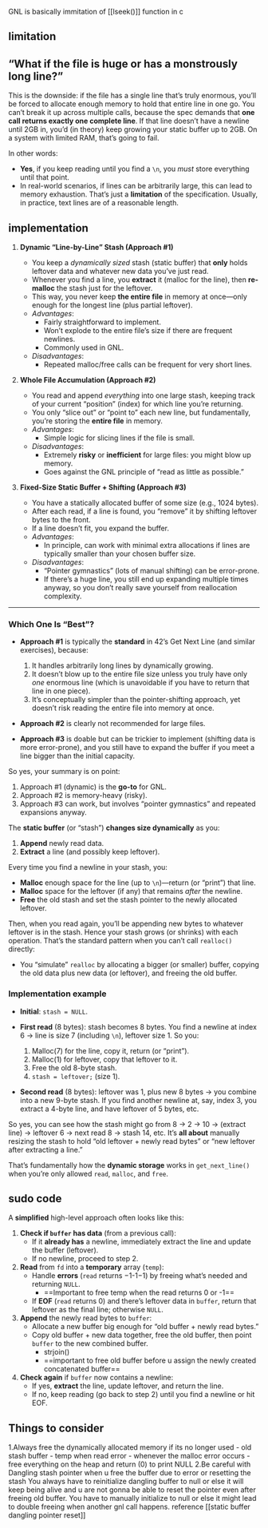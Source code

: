 GNL is basically immitation of [[lseek()]] function in c

## limitation
## “What if the file is huge or has a monstrously long line?”

This is the downside: if the file has a single line that’s truly enormous, you’ll be forced to allocate enough memory to hold that entire line in one go. You can’t break it up across multiple calls, because the spec demands that **one call returns exactly one complete line**. If that line doesn’t have a newline until 2GB in, you’d (in theory) keep growing your static buffer up to 2GB. On a system with limited RAM, that’s going to fail.

In other words:

- **Yes**, if you keep reading until you find a `\n`, you _must_ store everything until that point.
- In real-world scenarios, if lines can be arbitrarily large, this can lead to memory exhaustion. That’s just a **limitation** of the specification. Usually, in practice, text lines are of a reasonable length.

## implementation

1. **Dynamic “Line-by-Line” Stash (Approach #1)**
    
    - You keep a _dynamically sized_ stash (static buffer) that **only** holds leftover data and whatever new data you’ve just read.
    - Whenever you find a line, you **extract** it (malloc for the line), then **re-malloc** the stash just for the leftover.
    - This way, you never keep **the entire file** in memory at once—only enough for the longest line (plus partial leftover).
    - _Advantages_:
        - Fairly straightforward to implement.
        - Won’t explode to the entire file’s size if there are frequent newlines.
        - Commonly used in GNL.
    - _Disadvantages_:
        - Repeated malloc/free calls can be frequent for very short lines.
2. **Whole File Accumulation (Approach #2)**
    
    - You read and append _everything_ into one large stash, keeping track of your current “position” (index) for which line you’re returning.
    - You only “slice out” or “point to” each new line, but fundamentally, you’re storing the **entire file** in memory.
    - _Advantages_:
        - Simple logic for slicing lines if the file is small.
    - _Disadvantages_:
        - Extremely **risky** or **inefficient** for large files: you might blow up memory.
        - Goes against the GNL principle of “read as little as possible.”
3. **Fixed-Size Static Buffer + Shifting (Approach #3)**
    
    - You have a statically allocated buffer of some size (e.g., 1024 bytes).
    - After each read, if a line is found, you “remove” it by shifting leftover bytes to the front.
    - If a line doesn’t fit, you expand the buffer.
    - _Advantages_:
        - In principle, can work with minimal extra allocations if lines are typically smaller than your chosen buffer size.
    - _Disadvantages_:
        - “Pointer gymnastics” (lots of manual shifting) can be error-prone.
        - If there’s a huge line, you still end up expanding multiple times anyway, so you don’t really save yourself from reallocation complexity.

---

### Which One Is “Best”?

- **Approach #1** is typically the **standard** in 42’s Get Next Line (and similar exercises), because:
    
    1. It handles arbitrarily long lines by dynamically growing.
    2. It doesn’t blow up to the entire file size unless you truly have only _one_ enormous line (which is unavoidable if you have to return that line in one piece).
    3. It’s conceptually simpler than the pointer-shifting approach, yet doesn’t risk reading the entire file into memory at once.
- **Approach #2** is clearly not recommended for large files.
    
- **Approach #3** is doable but can be trickier to implement (shifting data is more error-prone), and you still have to expand the buffer if you meet a line bigger than the initial capacity.
    

So yes, your summary is on point:

1. Approach #1 (dynamic) is the **go-to** for GNL.
2. Approach #2 is memory-heavy (risky).
3. Approach #3 can work, but involves “pointer gymnastics” and repeated expansions anyway.

 The **static buffer** (or “stash”) **changes size dynamically** as you:

1. **Append** newly read data.
2. **Extract** a line (and possibly keep leftover).

Every time you find a newline in your stash, you:

- **Malloc** enough space for the line (up to `\n`)—return (or “print”) that line.
- **Malloc** space for the leftover (if any) that remains _after_ the newline.
- **Free** the old stash and set the stash pointer to the newly allocated leftover.

Then, when you read again, you’ll be appending new bytes to whatever leftover is in the stash. Hence your stash grows (or shrinks) with each operation. That’s the standard pattern when you can’t call `realloc()` directly:

- You “simulate” `realloc` by allocating a bigger (or smaller) buffer, copying the old data plus new data (or leftover), and freeing the old buffer.

### Implementation example

- **Initial**: `stash = NULL`.
    
- **First read** (8 bytes): stash becomes 8 bytes. You find a newline at index 6 → line is size 7 (including `\n`), leftover size 1. So you:
    
    1. Malloc(7) for the line, copy it, return (or “print”).
    2. Malloc(1) for leftover, copy that leftover to it.
    3. Free the old 8-byte stash.
    4. `stash = leftover;` (size 1).
- **Second read** (8 bytes): leftover was 1, plus new 8 bytes → you combine into a new 9-byte stash. If you find another newline at, say, index 3, you extract a 4-byte line, and have leftover of 5 bytes, etc.
    

So yes, you can see how the stash might go from 8 → 2 → 10 → (extract line) → leftover 6 → next read 8 → stash 14, etc. It’s **all about** manually resizing the stash to hold “old leftover + newly read bytes” or “new leftover after extracting a line.”

That’s fundamentally how the **dynamic storage** works in `get_next_line()` when you’re only allowed `read`, `malloc`, and `free`.

## sudo code
A **simplified** high-level approach often looks like this:

1. **Check if `buffer` has data** (from a previous call):
    - If it **already has** a newline, immediately extract the line and update the buffer (leftover).
    - If no newline, proceed to step 2.
2. **Read** from `fd` into a **temporary** array (`temp`):
    - Handle **errors** (`read` returns −1-1−1) by freeing what’s needed and returning `NULL`.
	    - ==Important to free temp when the read returns 0 or -1==
    - If **EOF** (`read` returns 0) and there’s leftover data in `buffer`, return that leftover as the final line; otherwise `NULL`.
3. **Append** the newly read bytes to `buffer`:
    - Allocate a new buffer big enough for “old buffer + newly read bytes.”
    - Copy old buffer + new data together, free the old buffer, then point `buffer` to the new combined buffer.
	    - strjoin()
	    - ==important to free old buffer before u assign the newly created concatenated buffer==
4. **Check again** if `buffer` now contains a newline:
    - If yes, **extract** the line, update leftover, and return the line.
    - If no, keep reading (go back to step 2) until you find a newline or hit EOF.

## Things to consider
1.Always free the dynamically allocated memory if its no longer used 
	- old stash buffer
	- temp when read error
	- whenever the malloc error occurs
		- free everything on the heap and return (0) to print NULL
2.Be careful with Dangling stash pointer
	when u free the buffer due to error or resetting the stash You always have to reinitialize dangling buffer to null or else it will keep being alive and u are not gonna be able to reset the pointer even after freeing old buffer.
	You have to manually initialize to null or else it might lead to double freeing when another gnl call happens.
	reference [[static buffer dangling pointer reset]]